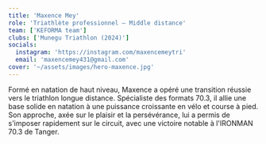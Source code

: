 ```yaml
---
title: 'Maxence Mey'
role: 'Triathlète professionnel – Middle distance'
team: ['KEFORMA team']
clubs: ['Munegu Triathlon (2024)']
socials:
  instagram: 'https://instagram.com/maxencemeytri'
  email: 'maxencemey431@gmail.com'
cover: '~/assets/images/hero-maxence.jpg'
---
```


Formé en natation de haut niveau, Maxence a opéré une transition réussie vers le triathlon longue distance. Spécialiste des formats 70.3, il allie une base solide en natation à une puissance croissante en vélo et course à pied. Son approche, axée sur le plaisir et la persévérance, lui a permis de s'imposer rapidement sur le circuit, avec une victoire notable à l'IRONMAN 70.3 de Tanger.
